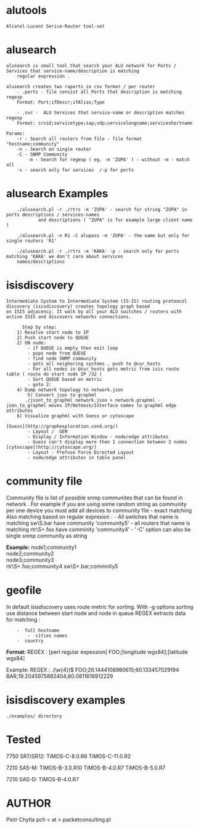 alutools
===========

	Alcatel-Lucent Serice-Router tool-set 

alusearch
=============
	alusearch is small tool that search your ALU network for Ports / Services that service-name/description is matching 
        regular expression .

	alusearch creates two raports in csv format / per router
		- .ports - file consist all Ports that description is matching regexp
		Format: Port;ifDescr;ifAlias;Type

		- .svc -  ALU Services that service-name or description matches regexp
		Format: srvid;servicetype;sap;sdp;servicelongname;serviceshortname

	Params:
		-r - Search all routers from file - file format "hostname;community"
		-n - Search on single router
		-C - SNMP Community
	        -m - Search for regexp ( eg. -m 'ZUPA' ) - without -m - match all
		-s - search only for services  /-p for ports
	 

alusearch Examples
====================
		./alusearch.pl -r ./rtrs -m 'ZUPA' - search for string "ZUPA" in ports descriptions / services-names 
                and descriptions ( "ZUPA" is for example large client name ) 
	
		./alusearch.pl -n R1 -C alupass -m 'ZUPA' - the same but only for single routers 'R1'

		./alusearch.pl -r ./rtrs -m 'KAKA' -p - search only for ports matching 'KAKA' we don't care about services 
		names/descriptions

isisdiscovery  
=================
 	Intermediate System to Intermediate System (IS-IS) routing protoocol discovery (isisdiscovery) creates topology graph based 
	on ISIS adjacency. It walk by all your ALU switches / routers with active ISIS and discovers networks connections.

          Step by step:
		1) Resolve start node to IP
		2) Push start node to QUEUE
		2) ON node:
			- if QUEUE is empty then exit loop
			- pops node from QUEUE
			- find node SNMP community 
			- gets all neighoring systems , push to @cur_hosts
			- For all nodes in @cur_hosts gets metric from isis route table ( route do start node IP /32 )
			- Sort QUEUE based on metric
			- goto 2:
		4) Dump network topology to network.json
	        5) Convert json to graphml 
		   ./jsont_to_graphml network.json > network.graphml - json_to_graphml moves IP/Netmask/Interface names to graphml edge attributes 
		6) Visualize graphml with Guess or cytoscape
	
	[Guess](http://graphexploration.cond.org/) 
			- Layout /  GEM 
			- Display / Information Window - node/edge attributes
			- Guess can't display more then 1 connection between 2 nodes
	[cytoscape](http://cytoscape.org/)
			- Layout - Prefuse Force Directed Layout
			- node/edge attributes in table panel
			

community file
===============
Community file is list of possible snmp communites that can be found in network .
For example if you are using some random string as  community per one device you must add all devices to community file - exact matching
Also matching based on regular expresion :
	-  All switches that name is matching  sw\S.bar have community 'community5' 
	-  all routers that name is matching rtr\S+.foo have comminity 'community4' 
	-  '-C' option can also be single snmp community as string

**Example:**
node1;community1  
node2;community2  
node3;community3  
rtr\S+\.foo;community4 
sw\S+\.bar;commnity5 

geofile
====================
In default isisdiscovery uses route metric  for sorting. With -g options sorting use  distance between start node and node in queue
REGEX extracts data for matching :

		-  full hostname 
	        -  cities names 
		-  country 

**Format:**
REGEX : [perl regular expession]
FOO;[longitude wgs84];[latitude wgs84]

Example:
REGEX : \.(\w{4})$
FOO;26.1444108980615;60.133457029194
BAR;19.2045975882404;80.0811616912229

isisdiscovery examples
======================
	./examples/ directory

Tested
============
7750 SR7/SR12:
	TiMOS-C-8.0.R6
        TiMOS-C-11.0.R2

7210 SAS-M:
	TiMOS-B-3.0.R10
	TiMOS-B-4.0.R7
	TiMOS-B-5.0.R7

7210 SAS-D:
	TiMOS-B-4.0.R7

AUTHOR
==========
Piotr Chytla pch < at > packetconsulting.pl
